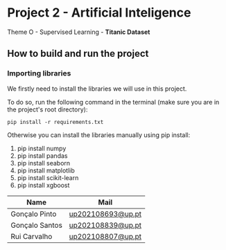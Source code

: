 # Project 2 - **Artificial Inteligence**

Theme O - Supervised Learning - **Titanic Dataset**

## How to build and run the project

### Importing libraries

We firstly need to install the libraries we will use in this project.

To do so, run the following command in the terminal (make sure you are in the project's root directory):

```pip install -r requirements.txt```

Otherwise you can install the libraries manually using pip install:
1. pip install numpy
2. pip install pandas
3. pip install seaborn
4. pip install matplotlib
5. pip install scikit-learn
6. pip install xgboost

|   Name    |   Mail    |
| --- | --- |
| Gonçalo Pinto | up202108693@up.pt |
| Gonçalo Santos | up202108839@up.pt |
| Rui Carvalho | up202108807@up.pt |
